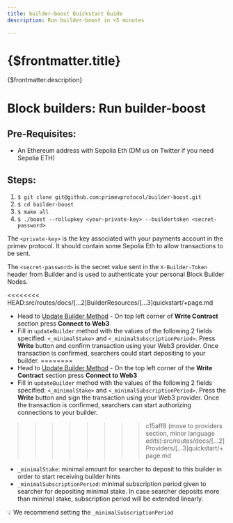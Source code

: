 ```yaml
---
title: builder-boost Quickstart Guide
description: Run builder-boost in <5 minutes

---
```


# {$frontmatter.title}

{$frontmatter.description}
# Block builders: Run builder-boost

## Pre-Requisites:

- An Ethereum address with Sepolia Eth (DM us on Twitter if you need Sepolia ETH)

## Steps:

1. `$ git clone git@github.com:primevprotocol/builder-boost.git`
2. `$ cd builder-boost`
3. `$ make all`
4. `$ ./boost --rollupkey <your-private-key> --buildertoken <secret-password>`

The `<private-key>` is the key associated with your payments account in the primev protocol. It should contain some Sepolia Eth to allow transactions to be sent.

The `<secret-password>` is the secret value sent in the `X-Builder-Token` header from Builder and is used to authenticate your personal Block Builder Nodes.

<<<<<<<< HEAD:src/routes/docs/[...2]BuilderResources/[...3]quickstart/+page.md
- Head to [Update Builder Method](https://sepolia.etherscan.io/address/0x6219a236EFFa91567d5ba4a0A5134297a35b0b2A#writeContract#F4) - On top left corner of **Write Contract** section press **Connect to Web3**
- Fill in `updateBuilder` method with the values of the following 2 fields specified: `<_minimalStake>` and `<_minimalSubscriptionPeriod>`. Press **Write** button and confirm transaction using your Web3 provider. Once transaction is confirmed, searchers could start depositing to your builder.
========
- Head to [Update Builder Method](https://sepolia.etherscan.io/address/0x6e100446995f4456773Cd3e96FA201266c44d4B8#writeContract#F4) - On the top left corner of the **Write Contract** section press **Connect to Web3**
- Fill in `updateBuilder` method with the values of the following 2 fields specified: `<_minimalStake>` and `<_minimalSubscriptionPeriod>`. Press the **Write** button and sign the transaction using your Web3 provider. Once the transaction is confirmed, searchers can start authorizing connections to your builder.
>>>>>>>> c15aff8 (move to providers section, minor language edits):src/routes/docs/[...2]Providers/[...3]quickstart/+page.md

  - `_minimalStake`: minimal amount for searcher to deposit to this builder in order to start receiving builder hints
  - `_minimalSubscriptionPeriod`: minimal subscription period given to searcher for depositing minimal stake. In case searcher deposits more than minimal stake, subscription period will be extended linearly.

💡 We recommend setting the `_minimalSubscriptionPeriod`
